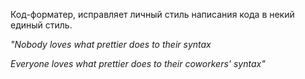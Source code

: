 Код-форматер, исправляет личный стиль написания кода в некий единый стиль.

*"Nobody loves what prettier does to their syntax*

*Everyone loves what prettier does to their coworkers' syntax"*